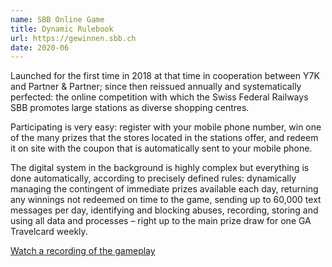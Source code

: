 ```yaml
---
name: SBB Online Game
title: Dynamic Rulebook
url: https://gewinnen.sbb.ch
date: 2020-06
---
```

Launched for the first time in 2018 at that time in cooperation between Y7K and Partner & Partner; since then reissued annually and systematically perfected: the online competition with which the Swiss Federal Railways SBB promotes large stations as diverse shopping centres.

Participating is very easy: register with your mobile phone number, win one of the many prizes that the stores located in the stations offer, and redeem it on site with the coupon that is automatically sent to your mobile phone.

The digital system in the background is highly complex but everything is done automatically, according to precisely defined rules: dynamically managing the contingent of immediate prizes available each day, returning any winnings not redeemed on time to the game, sending up to 60,000 text messages per day, identifying and blocking abuses, recording, storing and using all data and processes – right up to the main prize draw for one GA Travelcard weekly.

[Watch a recording of the gameplay](https://vimeo.com/491962343)

[comment]: <> ([Visit website]&#40;https://gewinnen.sbb.ch&#41;)
